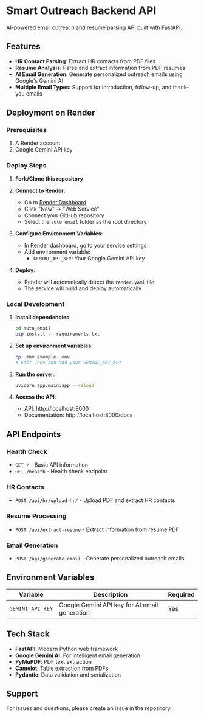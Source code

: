 # Smart Outreach Backend API

AI-powered email outreach and resume parsing API built with FastAPI.

## Features

- **HR Contact Parsing**: Extract HR contacts from PDF files
- **Resume Analysis**: Parse and extract information from PDF resumes
- **AI Email Generation**: Generate personalized outreach emails using Google's Gemini AI
- **Multiple Email Types**: Support for introduction, follow-up, and thank-you emails

## Deployment on Render

### Prerequisites

1. A Render account
2. Google Gemini API key

### Deploy Steps

1. **Fork/Clone this repository**

2. **Connect to Render**:
   - Go to [Render Dashboard](https://dashboard.render.com/)
   - Click "New" → "Web Service"
   - Connect your GitHub repository
   - Select the `auto_email` folder as the root directory

3. **Configure Environment Variables**:
   - In Render dashboard, go to your service settings
   - Add environment variable:
     - `GEMINI_API_KEY`: Your Google Gemini API key

4. **Deploy**:
   - Render will automatically detect the `render.yaml` file
   - The service will build and deploy automatically

### Local Development

1. **Install dependencies**:
   ```bash
   cd auto_email
   pip install -r requirements.txt
   ```

2. **Set up environment variables**:
   ```bash
   cp .env.example .env
   # Edit .env and add your GEMINI_API_KEY
   ```

3. **Run the server**:
   ```bash
   uvicorn app.main:app --reload
   ```

4. **Access the API**:
   - API: http://localhost:8000
   - Documentation: http://localhost:8000/docs

## API Endpoints

### Health Check
- `GET /` - Basic API information
- `GET /health` - Health check endpoint

### HR Contacts
- `POST /api/hr/upload-hr/` - Upload PDF and extract HR contacts

### Resume Processing
- `POST /api/extract-resume` - Extract information from resume PDF

### Email Generation
- `POST /api/generate-email` - Generate personalized outreach emails

## Environment Variables

| Variable | Description | Required |
|----------|-------------|----------|
| `GEMINI_API_KEY` | Google Gemini API key for AI email generation | Yes |

## Tech Stack

- **FastAPI**: Modern Python web framework
- **Google Gemini AI**: For intelligent email generation
- **PyMuPDF**: PDF text extraction
- **Camelot**: Table extraction from PDFs
- **Pydantic**: Data validation and serialization

## Support

For issues and questions, please create an issue in the repository.